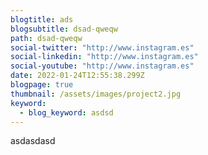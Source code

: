 ```yaml
---
blogtitle: ads
blogsubtitle: dsad-qweqw
path: dsad-qweqw
social-twitter: "http://www.instagram.es"
social-linkedin: "http://www.instagram.es"
social-youtube: "http://www.instagram.es"
date: 2022-01-24T12:55:38.299Z
blogpage: true
thumbnail: /assets/images/project2.jpg
keyword:
  - blog_keyword: asdsd
---
```


asdasdasd
